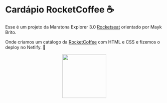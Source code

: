 # Cardápio RocketCoffee :coffee:

Esse é um projeto da Maratona Explorer 3.0 [Rocketseat](https://github.com/Rocketseat) orientado por Mayk Brito.

Onde criamos um catálogo da [RocketCoffee](https://rocketcoffee-maratona-rocketseat.netlify.app/) com HTML e CSS e fizemos o deploy no Netlify. :rocket:

<p align="center">
<img src="https://c.tenor.com/wRQRPa3jopcAAAAC/code-coffee.gif" height="140em">
</p>
